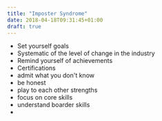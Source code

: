 ```yaml
---
title: "Imposter Syndrome"
date: 2018-04-18T09:31:45+01:00
draft: true
---
```


- Set yourself goals
- Systematic of the level of change in the industry
- Remind yourself of achievements
- Certifications
- admit what you don't know
- be honest
- play to each other strengths
- focus on core skills
- understand boarder skills
- 

